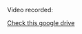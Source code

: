 Video recorded:

<a href="https://drive.google.com/drive/folders/11doYRKsafrEY3NyxPQg3pfMOKPF4t1lL?usp=sharing">Check this google drive</a>

